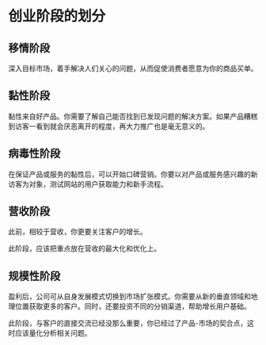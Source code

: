 # 创业阶段的划分

## 移情阶段

深入目标市场，着手解决人们关心的问题，从而促使消费者愿意为你的商品买单。

## 黏性阶段

黏性来自好产品。你需要了解自己能否找到已发现问题的解决方案。如果产品糟糕到访客一看到就会厌恶离开的程度，再大力推广也是毫无意义的。

## 病毒性阶段

在保证产品或服务的黏性后，可以开始口碑营销。你要以对产品或服务感兴趣的新访客为对象，测试网站的用户获取能力和新手流程。

## 营收阶段

此前，相较于营收，你更要关注客户的增长。

此阶段，应该把重点放在营收的最大化和优化上。

## 规模性阶段

盈利后，公司可从自身发展模式切换到市场扩张模式。你需要从新的垂直领域和地理位置获取更多的客户。同时，还要投资不同的分销渠道，帮助增长用户基础。

此阶段，与客户的直接交流已经没那么重要，你已经过了产品-市场的契合点，这时应该量化分析相关问题。